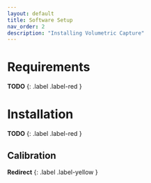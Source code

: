 ```yaml
---
layout: default
title: Software Setup
nav_order: 2
description: "Installing Volumetric Capture"
---
```


# Requirements
**TODO**
{: .label .label-red }

# Installation
**TODO**
{: .label .label-red }

## Calibration
**Redirect**
{: .label .label-yellow }

